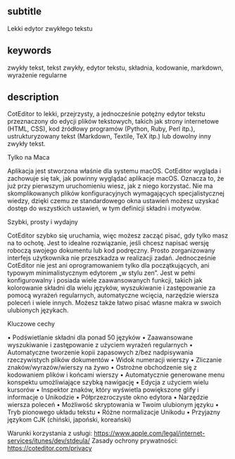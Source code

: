 
subtitle
-----------

Lekki edytor zwykłego tekstu


keywords
-----------

zwykły tekst, tekst zwykły, edytor tekstu, składnia, kodowanie, markdown, wyrażenie regularne


description
-----------

CotEditor to lekki, przejrzysty, a jednocześnie potężny edytor tekstu przeznaczony do edycji plików tekstowych, takich jak strony internetowe (HTML, CSS), kod źródłowy programów (Python, Ruby, Perl itp.), ustrukturyzowany tekst (Markdown, Textile, TeX itp.) lub dowolny inny zwykły tekst.


Tylko na Maca

Aplikacja jest stworzona właśnie dla systemu macOS. CotEditor wygląda i zachowuje się tak, jak powinny wyglądać aplikacje macOS. Oznacza to, że już przy pierwszym uruchomieniu wiesz, jak z niego korzystać. Nie ma skomplikowanych plików konfiguracyjnych wymagających specjalistycznej wiedzy, dzięki czemu ze standardowego okna ustawień możesz uzyskać dostęp do wszystkich ustawień, w tym definicji składni i motywów.

Szybki, prosty i wydajny

CotEditor szybko się uruchamia, więc możesz zacząć pisać, gdy tylko masz na to ochotę. Jest to idealne rozwiązanie, jeśli chcesz napisać wersję roboczą swojego dokumentu lub kod podręczny. Prosto zorganizowany interfejs użytkownika nie przeszkadza w realizacji zadań. Jednocześnie CotEditor nie jest ani oprogramowaniem tylko dla początkujących, ani typowym minimalistycznym edytorem „w stylu zen”. Jest w pełni konfigurowalny i posiada wiele zaawansowanych funkcji, takich jak kolorowanie składni dla wielu języków, wyszukiwanie i zastępowanie za pomocą wyrażeń regularnych, automatyczne wcięcia, narzędzie wiersza poleceń i wiele innych. Możesz także łatwo pisać własne makra w swoich ulubionych językach.

Kluczowe cechy

• Podświetlanie składni dla ponad 50 języków
• Zaawansowane wyszukiwanie i zastępowanie z użyciem wyrażeń regularnych
• Automatyczne tworzenie kopii zapasowych z/bez nadpisywania rzeczywistych plików dokumentów
• Widok numeracji wierszy
• Zliczanie znaków/wyrazów/wierszy na żywo
• Ostrożne obchodzenie się z kodowaniem plików i końcami wierszy
• Automatycznie generowane menu konspektu umożliwiające szybką nawigację
• Edycja z użyciem wielu kursorów
• Inspektor znaków, który wyświetla powiększone glify i informacje o Unikodzie
• Półprzezroczyste okno edytora
• Narzędzie wiersza poleceń
• Możliwość skryptowania w Twoim ulubionym języku
• Tryb pionowego układu tekstu
• Różne normalizacje Unikodu
• Przyjazny językom CJK (chiński, japoński, koreański)


Warunki korzystania z usługi: https://www.apple.com/legal/internet-services/itunes/dev/stdeula/
Zasady ochrony prywatności: https://coteditor.com/privacy

